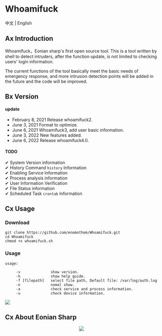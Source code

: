 # Whoamifuck

中文 | English 

## Ax Introduction
<p>Whoamifuck，Eonian sharp's first open source tool. This is a tool written by shell to detect intruders, after the function update, is not limited to checking users' login information.</p>
<p>The current functions of the tool basically meet the basic needs of emergency response, and more intrusion detection points will be added in the future and the code will be improved.</p>


## Bx Version
#### update

 * February 8, 2021 Release whoamifuck2.
 * June 3, 2021 Format to optimize.
 * June 6, 2021 Whoamifuck3, add user basic information.
 * June 3, 2022 New features added.
 * June 6, 2022 Release whoamifuck4.0.

#### TODO

✔ System Version information <br>
✔ History Command `history` Information <br>
✔ Enabling Service Information <br>
✔ Process analysis information <br>
✔ User Information Verification <br>
✔ File Status information <br>
✔ Scheduled Task `crontab` Information <br>

## Cx Usage
### Download
```
git clone https://github.com/enomothem/Whoamifuck.git
cd Whoamifuck
chmod +x whoamifuck.sh
```
### Usage
```
usage:  

	 -v              show version.
 	 -h              show help guide.
	 -f [filepath]   select file path, Default file: /var/log/auth.log
	 -n              nomal show.
	 -a              check service and process information.
	 -u              check device information.

```
![](https://lit.enomothem.com/zhixinghe/20220604233640.png)

## Cx About Eonian Sharp
<p align="center">
  <img src="https://lit.enomothem.com/zhixinghe/20220528141025.jfif">
</p>
